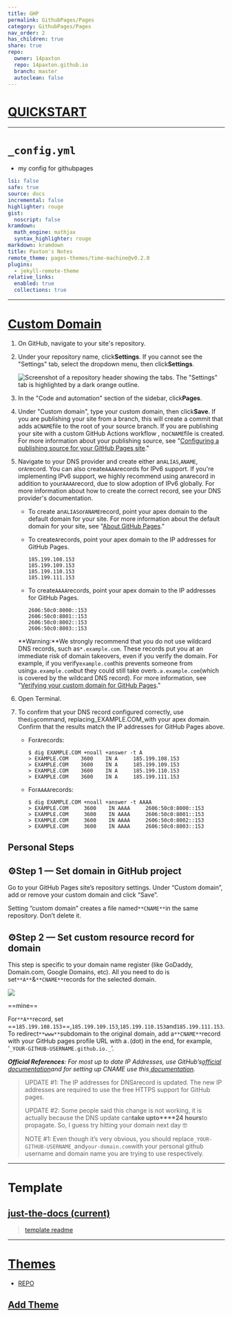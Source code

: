 ```yaml
---
title: GHP
permalink: GithubPages/Pages
category: GithubPages/Pages
nav_order: 2
has_children: true
share: true
repo:
  owner: 14paxton
  repo: 14paxton.github.io
  branch: master
  autoclean: false
---
```


# [QUICKSTART](https://docs.github.com/en/pages/quickstart)

___  

# `_config.yml`

- my config for githubpages

```yml  
lsi: false
safe: true
source: docs
incremental: false
highlighter: rouge
gist:
  noscript: false
kramdown:
  math_engine: mathjax
  syntax_highlighter: rouge
markdown: kramdown
title: Paxton's Notes
remote_theme: pages-themes/time-machine@v0.2.0
plugins:
  - jekyll-remote-theme
relative_links:
  enabled: true
  collections: true

```  

  
---  

# [Custom Domain](https://docs.github.com/en/pages/configuring-a-custom-domain-for-your-github-pages-site)

1. On GitHub, navigate to your site's repository.

2. Under your repository name, click**Settings**. If you cannot see the "Settings" tab, select the dropdown menu, then click**Settings**.

   ![Screenshot of a repository header showing the tabs. The "Settings" tab is highlighted by a dark orange outline.](https://docs.github.com/assets/cb-28266/images/help/repository/repo-actions-settings.png)

3. In the "Code and automation" section of the sidebar, click**Pages**.

4. Under "Custom domain", type your custom domain, then click**Save**. If you are publishing your site from a branch, this will create a commit that adds a`CNAME`file to the root of your source
   branch. If you are publishing your site with a custom GitHub Actions workflow , no`CNAME`file is created. For more information about your publishing source,
   see "[Configuring a publishing source for your GitHub Pages site](https://docs.github.com/en/pages/getting-started-with-github-pages/configuring-a-publishing-source-for-your-github-pages-site)."

5. Navigate to your DNS provider and create either an`ALIAS`,`ANAME`, or`A`record. You can also create`AAAA`records for IPv6 support. If you're implementing IPv6 support, we highly recommend using
   an`A`record in addition to your`AAAA`record, due to slow adoption of IPv6 globally. For more information about how to create the correct record, see your DNS provider's documentation.

    - To create an`ALIAS`or`ANAME`record, point your apex domain to the default domain for your site. For more information about the default domain for your site,
      see "[About GitHub Pages](https://docs.github.com/en/pages/getting-started-with-github-pages/about-github-pages#types-of-github-pages-sites)."
    - To create`A`records, point your apex domain to the IP addresses for GitHub Pages.

        ```shell  
        185.199.108.153  
        185.199.109.153  
        185.199.110.153  
        185.199.111.153  
        ```  

    - To create`AAAA`records, point your apex domain to the IP addresses for GitHub Pages.

        ```shell  
        2606:50c0:8000::153  
        2606:50c0:8001::153  
        2606:50c0:8002::153  
        2606:50c0:8003::153  
        ```  

   **Warning:**We strongly recommend that you do not use wildcard DNS records, such as`*.example.com`. These records put you at an immediate risk of domain takeovers, even if you verify the domain.
   For example, if you verify`example.com`this prevents someone from using`a.example.com`but they could still take over`b.a.example.com`(which is covered by the wildcard DNS record). For more
   information,
   see "[Verifying your custom domain for GitHub Pages](https://docs.github.com/en/pages/configuring-a-custom-domain-for-your-github-pages-site/verifying-your-custom-domain-for-github-pages)."

6. Open Terminal.

7. To confirm that your DNS record configured correctly, use the`dig`command, replacing_EXAMPLE.COM_with your apex domain. Confirm that the results match the IP addresses for GitHub Pages above.

    - For`A`records:

        ```shell  
        $ dig EXAMPLE.COM +noall +answer -t A  
        > EXAMPLE.COM    3600    IN A     185.199.108.153  
        > EXAMPLE.COM    3600    IN A     185.199.109.153  
        > EXAMPLE.COM    3600    IN A     185.199.110.153  
        > EXAMPLE.COM    3600    IN A     185.199.111.153  
        ```  

    - For`AAAA`records:

        ```shell  
        $ dig EXAMPLE.COM +noall +answer -t AAAA  
        > EXAMPLE.COM     3600    IN AAAA     2606:50c0:8000::153  
        > EXAMPLE.COM     3600    IN AAAA     2606:50c0:8001::153  
        > EXAMPLE.COM     3600    IN AAAA     2606:50c0:8002::153  
        > EXAMPLE.COM     3600    IN AAAA     2606:50c0:8003::153  
        ```  

## Personal Steps

## ⚙️Step 1 — Set domain in GitHub project

Go to your GitHub Pages site’s repository settings. Under “Custom domain”, add or remove your custom domain and click “Save”.

Setting “custom domain” creates a file named`**CNAME**`in the same repository. Don’t delete it.

## ⚙️Step 2 — Set custom resource record for domain

This step is specific to your domain name register (like GoDaddy, Domain.com, Google Domains, etc). All you need to do is set`**A**`&`**CNAME**`records for the selected domain.

![](https://miro.medium.com/v2/resize:fit:2000/1*lT1CCfb9jX74vGrsF5AoLA.png)

==mine==

For`**A**`record, set ==`185.199.108.153`==,`185.199.109.153`,`185.199.110.153`and`185.199.111.153`. To redirect`**www**`subdomain to the original domain, add a`**CNAME**`record with your GitHub pages
profile URL with a`.`(dot) in the end, for example, ‘`_YOUR-GITHUB-USERNAME.github.io._`’.

**_Official References_**_: For most up to date IP Addresses, use GitHub’s_[_official documentation_](https://help.github.com/articles/setting-up-an-apex-domain/)_and for setting up CNAME use this_[
_documentation_](https://help.github.com/articles/setting-up-a-www-subdomain/)_._



> UPDATE #1: The IP addresses for DNS`A`record is updated. The new IP addresses are required to use the free HTTPS support for GitHub pages.
>
> UPDATE #2: Some people said this change is not working, it is actually because the DNS update can**take upto****24 hours**to propagate. So, I guess try hitting your domain next day 🤓
>
> NOTE #1: Even though it’s very obvious, you should replace`_YOUR-GITHUB-USERNAME_`and`your-domain.com`with your personal github username and domain name you are trying to use respectively.

---

# Template

## [just-the-docs (current)](https://github.com/just-the-docs/just-the-docs)

> [template readme](https://github.com/just-the-docs/just-the-docs-template/blob/main/README.md#hosting-your-docs-from-an-existing-project-repo)
---  

# [Themes](https://pages.github.com/themes/)

- [REPO](https://github.com/pages-themes)

## [Add Theme](https://docs.github.com/en/pages/setting-up-a-github-pages-site-with-jekyll/adding-a-theme-to-your-github-pages-site-using-jekyll)  
  
